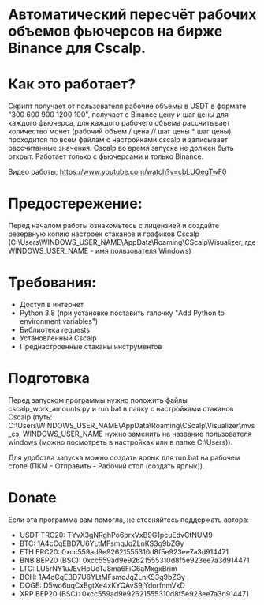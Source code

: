 # Автоматический пересчёт рабочих объемов фьючерсов на бирже Binance для Cscalp.

# Как это работает?
Скрипт получает от пользователя рабочие объемы в USDT в формате "300 600 900 1200 100", получает с Binance цену и шаг цены для каждого фьючерса, для каждого рабочего объема рассчитывает количество монет (рабочий объем / цена // шаг цены  * шаг цены), проходится по всем файлам с настройками cscalp и записывает рассчитанные значения.
Cscalp во время запуска не должен быть открыт.
Работает только с фьючерсами и только Binance.

Видео работы: https://www.youtube.com/watch?v=cbLUQegTwF0

# Предостережение:
Перед началом работы ознакомьтесь с лицензией и создайте резервную копию настроек стаканов и графиков Cscalp (C:\Users\WINDOWS_USER_NAME\AppData\Roaming\CScalp\Visualizer, где WINDOWS_USER_NAME - имя пользователя Windows)

# Требования:
* Доступ в интернет
* Python 3.8 (при установке поставить галочку "Add Python to environment variables")
* Библиотека requests
* Установленный Cscalp
* Преднастроенные стаканы инструментов

# Подготовка
Перед запуском программы нужно положить файлы cscalp_work_amounts.py и run.bat в папку с настройками стаканов Cscalp (путь:  C:\Users\WINDOWS_USER_NAME\AppData\Roaming\CScalp\Visualizer\mvs_cs, WINDOWS_USER_NAME нужно заменить на название пользователя windows (можно посмотреть в настройках или в папке C:\Users)).

Для удобства запуска можно создать ярлык для run.bat на рабочем столе (ПКМ - Отправить - Рабочий стол (создать ярлык)).

# Donate
Если эта программа вам помогла, не стесняйтесь поддержать автора:
* USDT TRC20: TYvX3gNRghPo6prxVxB9G1pcuEdvCtNUM9 
* BTC: 1A4cCqEBD7U6YLtMFsmqJqZLnKS3g9bZGy
* ETH ERC20: 0xcc559ad9e92621555310d8f5e923ee7a3d914471
* BNB BEP20 (BSC): 0xcc559ad9e92621555310d8f5e923ee7a3d914471
* LTC: LU5rNY1uJEvHpUoTJ8ma6FiG6aMxgxBrim
* BCH: 1A4cCqEBD7U6YLtMFsmqJqZLnKS3g9bZGy
* DOGE: D5wo6uqCxBgtXe4xKYQAvS9jYdorfnmVkD
* XRP BEP20 (BSC): 0xcc559ad9e92621555310d8f5e923ee7a3d914471
